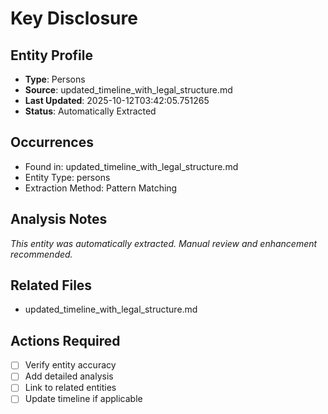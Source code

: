 # Key Disclosure

## Entity Profile
- **Type**: Persons
- **Source**: updated_timeline_with_legal_structure.md
- **Last Updated**: 2025-10-12T03:42:05.751265
- **Status**: Automatically Extracted

## Occurrences
- Found in: updated_timeline_with_legal_structure.md
- Entity Type: persons
- Extraction Method: Pattern Matching

## Analysis Notes
*This entity was automatically extracted. Manual review and enhancement recommended.*

## Related Files
- updated_timeline_with_legal_structure.md

## Actions Required
- [ ] Verify entity accuracy
- [ ] Add detailed analysis
- [ ] Link to related entities
- [ ] Update timeline if applicable
